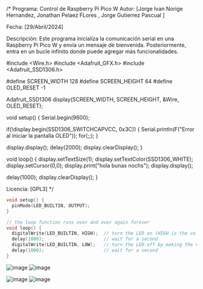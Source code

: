 /*
  Programa: Control de Raspberry Pi Pico W
  Autor: [Jorge Ivan Norige Hernandez, Jonathan  Pelaez FLores , Jorge Gutierrez Pascual ]
  
  Fecha: [29/Abril/2024]

  Descripción:
  Este programa inicializa la comunicación serial en una Raspberry Pi Pico W y envía un mensaje de bienvenida.
  Posteriormente, entra en un bucle infinito donde puede agregar más funcionalidades.


#include <Wire.h>
#include <Adafruit_GFX.h>
#include <Adafruit_SSD1306.h>

#define SCREEN_WIDTH 128
#define SCREEN_HEIGHT 64
#define OLED_RESET -1

Adafruit_SSD1306 display(SCREEN_WIDTH, SCREEN_HEIGHT, &Wire, OLED_RESET);

void setup() {
  Serial.begin(9600);
  
  if(!display.begin(SSD1306_SWITCHCAPVCC, 0x3C)) { 
    Serial.println(F("Error al iniciar la pantalla OLED"));
    for(;;);
  }
  
  display.display();
  delay(2000);
  display.clearDisplay();
}

void loop() {
  display.setTextSize(1);
  display.setTextColor(SSD1306_WHITE);
  display.setCursor(0,0);
  display.print("hola bunas nochs");
  display.display();
  
  delay(1000);
  display.clearDisplay();
}


  Licencia: [GPL3]
*/
```cpp
void setup() {
  pinMode(LED_BUILTIN, OUTPUT);
}

// the loop function runs over and over again forever
void loop() {
  digitalWrite(LED_BUILTIN, HIGH);  // turn the LED on (HIGH is the voltage level)
  delay(1000);                      // wait for a second
  digitalWrite(LED_BUILTIN, LOW);   // turn the LED off by making the voltage LOW
  delay(1000);                      // wait for a second
}
```
![image](https://github.com/JorgeGutierrez-TEC/PicoW-TEC/assets/158111129/019923b0-c175-4f0c-a385-0158d7149479)
![image](https://github.com/JorgeGutierrez-TEC/PicoW-TEC/assets/158111129/c84c0e4d-5f82-449e-ba3d-49b02c791c75)

![image](https://github.com/JorgeGutierrez-TEC/PicoW-TEC/assets/158111129/78c7932d-95e7-45b3-b84e-e956fb8d11cc)
![image](https://github.com/JorgeGutierrez-TEC/PicoW-TEC/assets/158111129/4bd5a050-1e87-43b2-ad3e-8574503aa2df)




